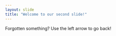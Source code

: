 ```yaml
---
layout: slide
title: "Welcome to our second slide!"
---
```

Forgotten something?
Use the left arrow to go back!
